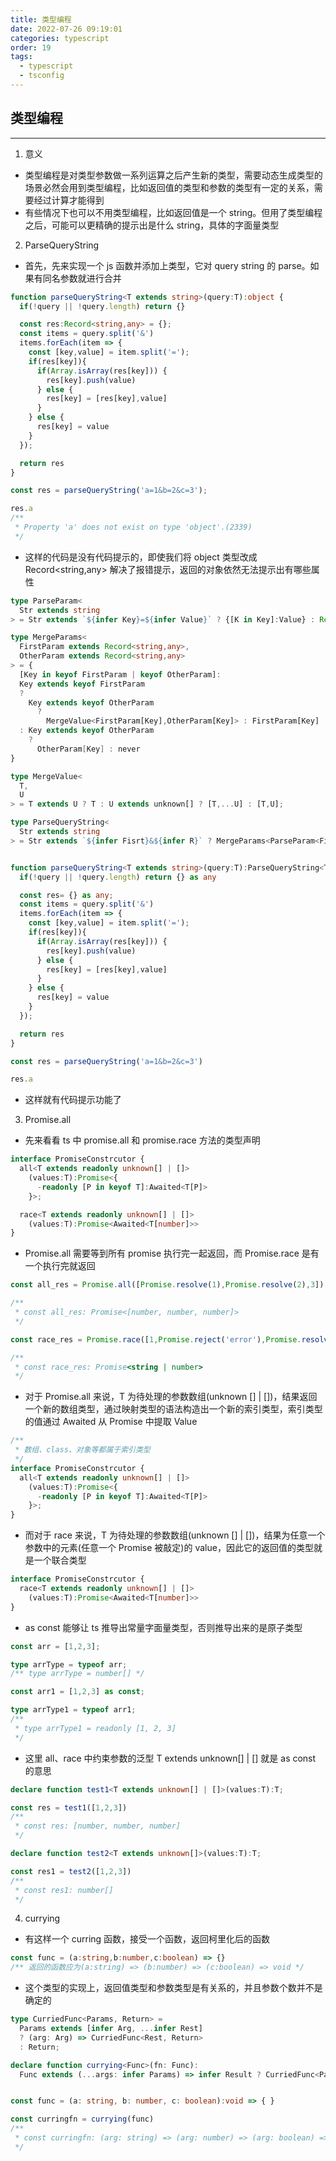 ```yaml
---
title: 类型编程
date: 2022-07-26 09:19:01
categories: typescript
order: 19
tags:
  - typescript
  - tsconfig
---
```


## 类型编程
---
1. 意义
- 类型编程是对类型参数做一系列运算之后产生新的类型，需要动态生成类型的场景必然会用到类型编程，比如返回值的类型和参数的类型有一定的关系，需要经过计算才能得到
- 有些情况下也可以不用类型编程，比如返回值是一个 string。但用了类型编程之后，可能可以更精确的提示出是什么 string，具体的字面量类型

2. ParseQueryString
- 首先，先来实现一个 js 函数并添加上类型，它对 query string 的 parse。如果有同名参数就进行合并

```ts
function parseQueryString<T extends string>(query:T):object {
  if(!query || !query.length) return {}

  const res:Record<string,any> = {};
  const items = query.split('&')
  items.forEach(item => {
    const [key,value] = item.split('=');
    if(res[key]){
      if(Array.isArray(res[key])) {
        res[key].push(value)
      } else {
        res[key] = [res[key],value]
      }
    } else {
      res[key] = value
    }
  });

  return res
}

const res = parseQueryString('a=1&b=2&c=3');

res.a
/**
 * Property 'a' does not exist on type 'object'.(2339)
 */
```

- 这样的代码是没有代码提示的，即使我们将 object 类型改成 Record<string,any> 解决了报错提示，返回的对象依然无法提示出有哪些属性

```ts
type ParseParam<
  Str extends string
> = Str extends `${infer Key}=${infer Value}` ? {[K in Key]:Value} : Record<string,any>;

type MergeParams<
  FirstParam extends Record<string,any>,
  OtherParam extends Record<string,any>
> = {
  [Key in keyof FirstParam | keyof OtherParam]:
  Key extends keyof FirstParam 
  ? 
    Key extends keyof OtherParam 
      ? 
        MergeValue<FirstParam[Key],OtherParam[Key]> : FirstParam[Key] 
  : Key extends keyof OtherParam
    ? 
      OtherParam[Key] : never
}

type MergeValue<
  T,
  U
> = T extends U ? T : U extends unknown[] ? [T,...U] : [T,U];

type ParseQueryString<
  Str extends string
> = Str extends `${infer Fisrt}&${infer R}` ? MergeParams<ParseParam<Fisrt>,ParseQueryString<R>> : ParseParam<Str>;


function parseQueryString<T extends string>(query:T):ParseQueryString<T> {
  if(!query || !query.length) return {} as any

  const res= {} as any;
  const items = query.split('&')
  items.forEach(item => {
    const [key,value] = item.split('=');
    if(res[key]){
      if(Array.isArray(res[key])) {
        res[key].push(value)
      } else {
        res[key] = [res[key],value]
      }
    } else {
      res[key] = value
    }
  });

  return res
}

const res = parseQueryString('a=1&b=2&c=3')

res.a
```
- 这样就有代码提示功能了

3. Promise.all
- 先来看看 ts 中 promise.all 和 promise.race 方法的类型声明

```ts
interface PromiseConstrcutor {
  all<T extends readonly unknown[] | []>
    (values:T):Promise<{
      -readonly [P in keyof T]:Awaited<T[P]>
    }>;

  race<T extends readonly unknown[] | []>
    (values:T):Promise<Awaited<T[number]>>
}
```
- Promise.all 需要等到所有 promise 执行完一起返回，而 Promise.race 是有一个执行完就返回

```ts
const all_res = Promise.all([Promise.resolve(1),Promise.resolve(2),3]);

/**
 * const all_res: Promise<[number, number, number]>
 */

const race_res = Promise.race([1,Promise.reject('error'),Promise.resolve('success')])

/**
 * const race_res: Promise<string | number>
 */
```

- 对于 Promise.all 来说，T 为待处理的参数数组(unknown [] | [])，结果返回一个新的数组类型，通过映射类型的语法构造出一个新的索引类型，索引类型的值通过 Awaited 从 Promise 中提取 Value

```ts
/**
 * 数组、class、对象等都属于索引类型
 */
interface PromiseConstrcutor {
  all<T extends readonly unknown[] | []>
    (values:T):Promise<{
      -readonly [P in keyof T]:Awaited<T[P]>
    }>;
}
```
- 而对于 race 来说，T 为待处理的参数数组(unknown [] | [])，结果为任意一个参数中的元素(任意一个 Promise 被敲定)的 value，因此它的返回值的类型就是一个联合类型

```ts
interface PromiseConstrcutor {
  race<T extends readonly unknown[] | []>
    (values:T):Promise<Awaited<T[number]>>
}
```
- as const 能够让 ts 推导出常量字面量类型，否则推导出来的是原子类型
```ts
const arr = [1,2,3];

type arrType = typeof arr;
/** type arrType = number[] */

const arr1 = [1,2,3] as const;

type arrType1 = typeof arr1;
/**
 * type arrType1 = readonly [1, 2, 3]
 */
```
- 这里 all、race 中约束参数的泛型 T extends unknown[] | [] 就是 as const 的意思

```ts
declare function test1<T extends unknown[] | []>(values:T):T;

const res = test1([1,2,3])
/**
 * const res: [number, number, number]
 */

declare function test2<T extends unknown[]>(values:T):T;

const res1 = test2([1,2,3])
/**
 * const res1: number[]
 */
```
4. currying
- 有这样一个 curring 函数，接受一个函数，返回柯里化后的函数

```ts
const func = (a:string,b:number,c:boolean) => {}
/** 返回的函数应为(a:string) => (b:number) => (c:boolean) => void */
```
- 这个类型的实现上，返回值类型和参数类型是有关系的，并且参数个数并不是确定的

```ts
type CurriedFunc<Params, Return> =
  Params extends [infer Arg, ...infer Rest]
  ? (arg: Arg) => CurriedFunc<Rest, Return>
  : Return;

declare function currying<Func>(fn: Func):
  Func extends (...args: infer Params) => infer Result ? CurriedFunc<Params, Result> : never;


const func = (a: string, b: number, c: boolean):void => { }

const curringfn = currying(func)
/**
 * const curringfn: (arg: string) => (arg: number) => (arg: boolean) => void
 */
```